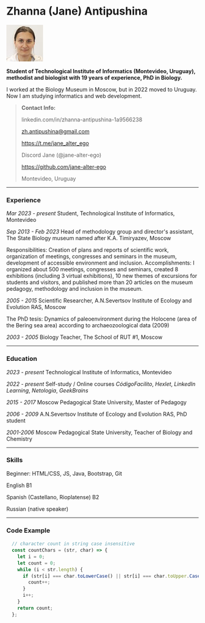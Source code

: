 # Zhanna (Jane) Antipushina

![Photo](/photo.jpeg)

**Student of Technological Institute of Informatics (Montevideo, Uruguay), methodist and biologist with 19 years of experience, PhD in Biology.**

<p>I worked at the Biology Museum in Moscow, but in 2022 moved to Uruguay. Now I am studying informatics and web development.</p>

> **Contact Info:**
>
> linkedin.com/in/zhanna-antipushina-1a9566238
>
> zh.antipushina@gmail.com
>
> https://t.me/jane_alter_ego
>
> Discord Jane (@jane-alter-ego)
>
> https://github.com/jane-alter-ego
>
> Montevideo, Uruguay

---

### Experience

_Mar 2023 - present_ Student, Technological Institute of Informatics, Montevideo

_Sep 2013 - Feb 2023_ Head of methodology group and director's assistant, The State Biology museum named after K.A. Timiryazev, Moscow

Responsibilities: Creation of plans and reports of scientific work, organization of meetings, congresses and seminars in the museum, development of accessible environment and inclusion.
Accomplishments: I organized about 500 meetings, congresses and seminars, created 8 exhibitions (including 3 virtual exhibitions), 10 new themes of excursions for students and visitors, and published more than 20 articles on the museum pedagogy, methodology and inclusion in the museum.

_2005 - 2015_ Scientific Researcher, A.N.Severtsov Institute of Ecology and Evolution RAS, Moscow

The PhD tesis: Dynamics of paleoenvironment during the Holocene (area of the Bering sea area) according to archaeozoological data (2009)

_2003 - 2005_ Biology Teacher, The School of RUT #1, Moscow

---

### Education

_2023 - present_ Technological Institute of Informatics, Montevideo

_2022 - present_ Self-study / Online courses _CódigoFacilito_, _Hexlet_, _LinkedIn Learning_, _Netologia_, _GeekBrains_

_2015 - 2017_ Moscow Pedagogical State University, Master of Pedagogy

_2006 - 2009_ A.N.Severtsov Institute of Ecology and Evolution RAS, PhD student

_2001-2006_ Moscow Pedagogical State University, Teacher of Biology and Chemistry

---

### Skills

<p>Beginner: HTML/CSS, JS, Java, Bootstrap, Git</p>
<p>English B1</p>
<p>Spanish (Castellano, Rioplatense) B2</p>
<p>Russian (native speaker)</p>

---

### Code Example
```javascript
  // character count in string case insensitive
  const countChars = (str, char) => {
    let i = 0;
    let count = 0;
    while (i < str.length) {
      if (str[i] === char.toLowerCase() || str[i] === char.toUpper.Case()) {
        count++;
      }
      i++;
    }
    return count;
  };
```
